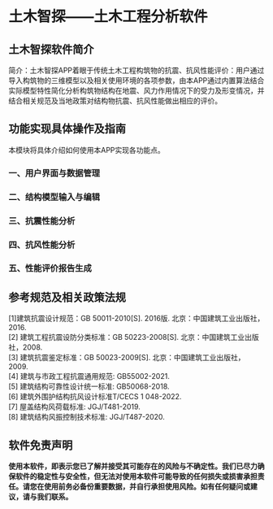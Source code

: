# 土木智探——土木工程分析软件

## 土木智探软件简介
简介：土木智探APP着眼于传统土木工程构筑物的抗震、抗风性能评价：用户通过导入构筑物的三维模型以及相关使用环境的各项参数，由本APP通过内置算法结合实际模型特性简化分析构筑物结构在地震、风力作用情况下的受力及形变情况，并结合相关规范及当地政策对结构物抗震、抗风性能做出相应的评价。

## 功能实现具体操作及指南
本模块将具体介绍如何使用本APP实现各功能点。

### 一、用户界面与数据管理

### 二、结构模型输入与编辑

### 三、抗震性能分析

### 四、抗风性能分析

### 五、性能评价报告生成

## 参考规范及相关政策法规
[1]建筑抗震设计规范：GB 50011-2010[S]. 2016版. 北京：中国建筑工业出版社，2016. <br/>
[2] 建筑工程抗震设防分类标准：GB 50223-2008[S]. 北京：中国建筑工业出版社，2008.<br/>
[3] 建筑抗震鉴定标准：GB 50023-2009[S]. 北京：中国建筑工业出版社，2009.<br/>
[4] 建筑与市政工程抗震通用规范: GB55002-2021.<br/>
[5] 建筑结构可靠性设计统一标准: GB50068-2018.<br/>
[6] 建筑外围护结构抗风设计标准T/CECS 1 048-2022.<br/>
[7] 屋盖结构风荷载标准: JGJ/T481-2019.<br/>
[8] 建筑结构风振控制技术标准: JGJ/T487-2020.<br/>

## 软件免责声明
__使用本软件，即表示您已了解并接受其可能存在的风险与不确定性。我们已尽力确保软件的稳定性与安全性，但无法对使用本软件可能导致的任何损失或损害承担责任。请您在使用前务必备份重要数据，并自行承担使用风险。如有任何疑问或建议，请与我们联系。__
